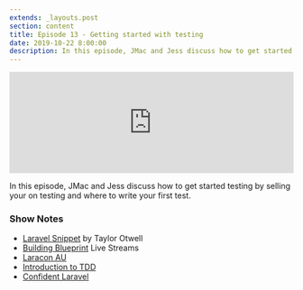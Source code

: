 ```yaml
---
extends: _layouts.post
section: content
title: Episode 13 - Getting started with testing
date: 2019-10-22 8:00:00
description: In this episode, JMac and Jess discuss how to get started testing by selling your on testing and where to write your first test.
---
```

<iframe src="https://share.transistor.fm/e/f9706dad" width="100%" height="180" frameborder="0" scrolling="no" seamless="true" style="width:100%; height:180px;"></iframe>

In this episode, JMac and Jess discuss how to get started testing by selling your on testing and where to write your first test.

### Show Notes
- [Laravel Snippet](https://blog.laravel.com/laravel-snippet-15) by Taylor Otwell
- [Building Blueprint](https://www.youtube.com/watch?v=2sPfQIC7cqk&list=PLmwAMIdrAmK5q0c0JUqzW3u9tb0AqW95w) Live Streams
- [Laracon AU](https://laracon.com.au)
- [Introduction to TDD](http://agiledata.org/essays/tdd.html)
- [Confident Laravel](https://confidentlaravel.com)
